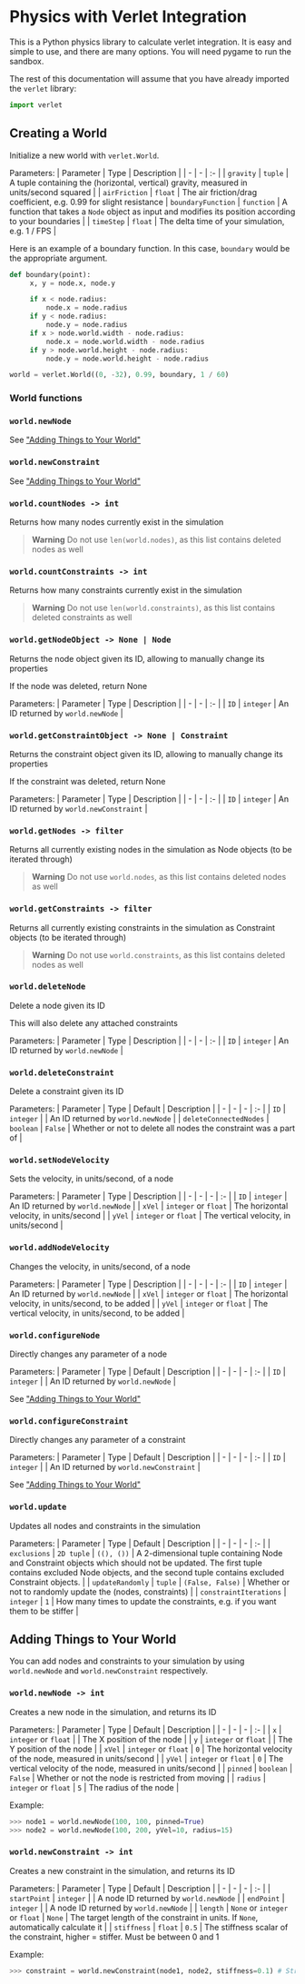 # Physics with Verlet Integration
This is a Python physics library to calculate verlet integration. It is easy and simple to use, and there are many options. You will need pygame to run the sandbox.

The rest of this documentation will assume that you have already imported the `verlet` library:
``` python
import verlet
```

## Creating a World
Initialize a new world with `verlet.World`.

Parameters:
| Parameter | Type | Description |
| - | - | :- |
| `gravity` | `tuple` | A tuple containing the (horizontal, vertical) gravity, measured in units/second squared |
| `airFriction` | `float` | The air friction/drag coefficient, e.g. 0.99 for slight resistance
| `boundaryFunction` | `function` | A function that takes a `Node` object as input and modifies its position according to your boundaries |
| `timeStep` | `float` | The delta time of your simulation, e.g. 1 / FPS |

Here is an example of a boundary function. In this case, `boundary` would be the appropriate argument.
``` python
def boundary(point):
     x, y = node.x, node.y

     if x < node.radius:
         node.x = node.radius
     if y < node.radius:
         node.y = node.radius
     if x > node.world.width - node.radius:
         node.x = node.world.width - node.radius
     if y > node.world.height - node.radius:
         node.y = node.world.height - node.radius

world = verlet.World((0, -32), 0.99, boundary, 1 / 60)
```

### World functions
### `world.newNode`

See ["Adding Things to Your World"](#adding-things-to-your-world)

### `world.newConstraint`

See ["Adding Things to Your World"](#adding-things-to-your-world)

### `world.countNodes -> int`

Returns how many nodes currently exist in the simulation
> **Warning**
> Do not use `len(world.nodes)`, as this list contains deleted nodes as well

### `world.countConstraints -> int`

Returns how many constraints currently exist in the simulation
> **Warning**
> Do not use `len(world.constraints)`, as this list contains deleted constraints as well

### `world.getNodeObject -> None | Node`

Returns the node object given its ID, allowing to manually change its properties

If the node was deleted, return None

Parameters:
| Parameter | Type | Description |
| - | - | :- |
| `ID` | `integer` | An ID returned by `world.newNode` |

### `world.getConstraintObject -> None | Constraint`

Returns the constraint object given its ID, allowing to manually change its properties

If the constraint was deleted, return None

Parameters:
| Parameter | Type | Description |
| - | - | :- |
| `ID` | `integer` | An ID returned by `world.newConstraint` |

### `world.getNodes -> filter`

Returns all currently existing nodes in the simulation as Node objects (to be iterated through)
> **Warning**
> Do not use `world.nodes`, as this list contains deleted nodes as well

### `world.getConstraints -> filter`

Returns all currently existing constraints in the simulation as Constraint objects (to be iterated through)
> **Warning**
> Do not use `world.constraints`, as this list contains deleted nodes as well

### `world.deleteNode`

Delete a node given its ID

This will also delete any attached constraints

Parameters:
| Parameter | Type | Description |
| - | - | :- |
| `ID` | `integer` | An ID returned by `world.newNode` |

### `world.deleteConstraint`

Delete a constraint given its ID

Parameters:
| Parameter | Type | Default | Description |
| - | - | - | :- |
| `ID` | `integer` | | An ID returned by `world.newNode` |
| `deleteConnectedNodes` | `boolean` | `False` | Whether or not to delete all nodes the constraint was a part of |

### `world.setNodeVelocity`

Sets the velocity, in units/second, of a node

Parameters:
| Parameter | Type | Description |
| - | - | - | :- |
| `ID` | `integer` | An ID returned by `world.newNode` |
| `xVel` | `integer` or `float` | The horizontal velocity, in units/second |
| `yVel` | `integer` or `float` | The vertical velocity, in units/second |

### `world.addNodeVelocity`

Changes the velocity, in units/second, of a node

Parameters:
| Parameter | Type | Description |
| - | - | - | :- |
| `ID` | `integer` | An ID returned by `world.newNode` |
| `xVel` | `integer` or `float` | The horizontal velocity, in units/second, to be added |
| `yVel` | `integer` or `float` | The vertical velocity, in units/second, to be added |

### `world.configureNode`

Directly changes any parameter of a node

Parameters:
| Parameter | Type | Default | Description |
| - | - | - | :- |
| `ID` | `integer` | | An ID returned by `world.newNode` |

See ["Adding Things to Your World"](#adding-things-to-your-world)

### `world.configureConstraint`

Directly changes any parameter of a constraint

Parameters:
| Parameter | Type | Default | Description |
| - | - | - | :- |
| `ID` | `integer` | | An ID returned by `world.newConstraint` |

See ["Adding Things to Your World"](#adding-things-to-your-world)

### `world.update`

Updates all nodes and constraints in the simulation

Parameters:
| Parameter | Type | Default | Description |
| - | - | - | :- |
| `exclusions` | `2D tuple` | `((), ())` | A 2-dimensional tuple containing Node and Constraint objects which should not be updated. The first tuple contains excluded Node objects, and the second tuple contains excluded Constraint objects. |
| `updateRandomly` | `tuple` | `(False, False)` | Whether or not to randomly update the (nodes, constraints) |
| `constraintIterations` | `integer` | `1` | How many times to update the constraints, e.g. if you want them to be stiffer |

## Adding Things to Your World

You can add nodes and constraints to your simulation by using `world.newNode` and `world.newConstraint` respectively.

### `world.newNode -> int`

Creates a new node in the simulation, and returns its ID

Parameters:
| Parameter | Type | Default | Description |
| - | - | - | :- |
| `x` | `integer` or `float` | | The X position of the node |
| `y` | `integer` or `float` | | The Y position of the node |
| `xVel` | `integer` or `float` | `0` | The horizontal velocity of the node, measured in units/second |
| `yVel` | `integer` or `float` | `0` | The vertical velocity of the node, measured in units/second |
| `pinned` | `boolean` | `False` | Whether or not the node is restricted from moving |
| `radius` | `integer` or `float` | `5` | The radius of the node |

Example:

``` python
>>> node1 = world.newNode(100, 100, pinned=True)
>>> node2 = world.newNode(100, 200, yVel=10, radius=15)
```

### `world.newConstraint -> int`

Creates a new constraint in the simulation, and returns its ID

Parameters:
| Parameter | Type | Default | Description |
| - | - | - | :- |
| `startPoint` | `integer` | | A node ID returned by `world.newNode` |
| `endPoint` | `integer` | |  A node ID returned by `world.newNode` |
| `length` | `None` or `integer` or `float` | `None` | The target length of the constraint in units. If `None`, automatically calculate it |
| `stiffness` | `float` | `0.5` | The stiffness scalar of the constraint, higher = stiffer. Must be between 0 and 1

Example:

``` python
>>> constraint = world.newConstraint(node1, node2, stiffness=0.1) # Stretchy loose constraint
```
